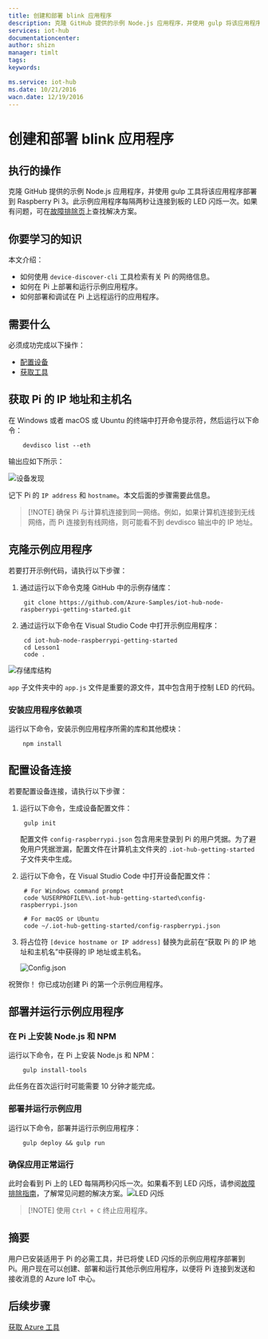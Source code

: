 ```yaml
---
title: 创建和部署 blink 应用程序
description: 克隆 GitHub 提供的示例 Node.js 应用程序，并使用 gulp 将该应用程序部署到 Raspberry Pi 3 板。此示例应用程序每隔两秒让连接到板的 LED 闪烁一次。
services: iot-hub
documentationcenter: 
author: shizn
manager: timlt
tags: 
keywords: 

ms.service: iot-hub
ms.date: 10/21/2016
wacn.date: 12/19/2016
---
```


# 创建和部署 blink 应用程序
## 执行的操作
克隆 GitHub 提供的示例 Node.js 应用程序，并使用 gulp 工具将该应用程序部署到 Raspberry Pi 3。此示例应用程序每隔两秒让连接到板的 LED 闪烁一次。如果有问题，可在[故障排除页](./iot-hub-raspberry-pi-kit-node-troubleshooting.md)上查找解决方案。

## 你要学习的知识
本文介绍：

* 如何使用 `device-discover-cli` 工具检索有关 Pi 的网络信息。
* 如何在 Pi 上部署和运行示例应用程序。
* 如何部署和调试在 Pi 上远程运行的应用程序。

## 需要什么
必须成功完成以下操作：

* [配置设备](./iot-hub-raspberry-pi-kit-node-lesson1-configure-your-device.md)
* [获取工具](./iot-hub-raspberry-pi-kit-node-lesson1-get-the-tools-win32.md)

## 获取 Pi 的 IP 地址和主机名
在 Windows 或者 macOS 或 Ubuntu 的终端中打开命令提示符，然后运行以下命令：

        devdisco list --eth

输出应如下所示：

![设备发现](./media/iot-hub-raspberry-pi-lessons/lesson1/device_discovery.png)  

记下 Pi 的 `IP address` 和 `hostname`。本文后面的步骤需要此信息。

> [!NOTE] 确保 Pi 与计算机连接到同一网络。例如，如果计算机连接到无线网络，而 Pi 连接到有线网络，则可能看不到 devdisco 输出中的 IP 地址。
> 
> 

## 克隆示例应用程序
若要打开示例代码，请执行以下步骤：

1. 通过运行以下命令克隆 GitHub 中的示例存储库：
   
        git clone https://github.com/Azure-Samples/iot-hub-node-raspberrypi-getting-started.git

2. 通过运行以下命令在 Visual Studio Code 中打开示例应用程序：
   
        cd iot-hub-node-raspberrypi-getting-started
        cd Lesson1
        code .

![存储库结构](./media/iot-hub-raspberry-pi-lessons/lesson1/vscode-blink-mac.png)  

`app` 子文件夹中的 `app.js` 文件是重要的源文件，其中包含用于控制 LED 的代码。

### 安装应用程序依赖项
运行以下命令，安装示例应用程序所需的库和其他模块：

        npm install

## 配置设备连接
若要配置设备连接，请执行以下步骤：

1. 运行以下命令，生成设备配置文件：
   
        gulp init
   
    配置文件 `config-raspberrypi.json` 包含用来登录到 Pi 的用户凭据。为了避免用户凭据泄漏，配置文件在计算机主文件夹的 `.iot-hub-getting-started` 子文件夹中生成。
    
2. 运行以下命令，在 Visual Studio Code 中打开设备配置文件：
   
        # For Windows command prompt
        code %USERPROFILE%\.iot-hub-getting-started\config-raspberrypi.json
       
        # For macOS or Ubuntu
        code ~/.iot-hub-getting-started/config-raspberrypi.json
    
3. 将占位符 `[device hostname or IP address]` 替换为此前在“获取 Pi 的 IP 地址和主机名”中获得的 IP 地址或主机名。
   
    ![Config.json](./media/iot-hub-raspberry-pi-lessons/lesson1/vscode-config-mac.png)  

祝贺你！ 你已成功创建 Pi 的第一个示例应用程序。

## 部署并运行示例应用程序
### 在 Pi 上安装 Node.js 和 NPM
运行以下命令，在 Pi 上安装 Node.js 和 NPM：

        gulp install-tools

此任务在首次运行时可能需要 10 分钟才能完成。

### 部署并运行示例应用
运行以下命令，部署并运行示例应用程序：

        gulp deploy && gulp run

### 确保应用正常运行
此时会看到 Pi 上的 LED 每隔两秒闪烁一次。如果看不到 LED 闪烁，请参阅[故障排除指南](./iot-hub-raspberry-pi-kit-node-troubleshooting.md)，了解常见问题的解决方案。![LED 闪烁](./media/iot-hub-raspberry-pi-lessons/lesson1/led_blinking.jpg)

> [!NOTE] 使用 `Ctrl + C` 终止应用程序。
> 
> 

## 摘要
用户已安装适用于 Pi 的必需工具，并已将使 LED 闪烁的示例应用程序部署到 Pi。用户现在可以创建、部署和运行其他示例应用程序，以便将 Pi 连接到发送和接收消息的 Azure IoT 中心。

## 后续步骤
[获取 Azure 工具](./iot-hub-raspberry-pi-kit-node-lesson2-get-azure-tools-win32.md)

<!---HONumber=Mooncake_1212_2016-->